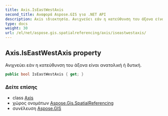 ```yaml
---
title: Axis.IsEastWestAxis
second_title: Αναφορά Aspose.GIS για .NET API
description: Axis ιδιοκτησία. Ανιχνεύει εάν η κατεύθυνση του άξονα είναι ανατολική ή δυτική.
type: docs
weight: 30
url: /el/net/aspose.gis.spatialreferencing/axis/iseastwestaxis/
---
```

## Axis.IsEastWestAxis property

Ανιχνεύει εάν η κατεύθυνση του άξονα είναι ανατολική ή δυτική.

```csharp
public bool IsEastWestAxis { get; }
```

### Δείτε επίσης

* class [Axis](../)
* χώρος ονομάτων [Aspose.Gis.SpatialReferencing](../../axis/)
* συνέλευση [Aspose.GIS](../../../)


